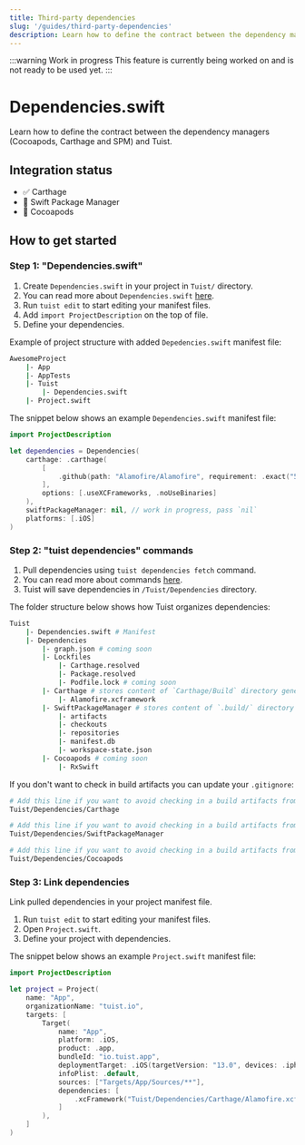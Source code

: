 ```yaml
---
title: Third-party dependencies
slug: '/guides/third-party-dependencies'
description: Learn how to define the contract between the dependency managers and Tuist.
---
```


:::warning Work in progress
This feature is currently being worked on and is not ready to be used yet.
:::

# Dependencies.swift

Learn how to define the contract between the dependency managers (Cocoapods, Carthage and SPM) and Tuist.

## Integration status

- ✅ Carthage
- 🚧 Swift Package Manager
- 🔴 Cocoapods

## How to get started

### Step 1: "Dependencies.swift"

1. Create `Dependencies.swift` in your project in `Tuist/` directory.
2. You can read more about `Dependencies.swift` [here](/manifests/dependencies/).
3. Run `tuist edit` to start editing your manifest files.
4. Add `import ProjectDescription` on the top of file.
5. Define your dependencies.

Example of project structure with added `Depedencies.swift` manifest file:

```bash
AwesomeProject
	|- App
	|- AppTests
	|- Tuist
		|- Dependencies.swift
	|- Project.swift
```

The snippet below shows an example `Dependencies.swift` manifest file:

```swift
import ProjectDescription

let dependencies = Dependencies(
    carthage: .carthage(
        [
            .github(path: "Alamofire/Alamofire", requirement: .exact("5.0.4"))
        ],
        options: [.useXCFrameworks, .noUseBinaries]
    ),
    swiftPackageManager: nil, // work in progress, pass `nil`
    platforms: [.iOS]
)
```

### Step 2: "tuist dependencies" commands

1. Pull dependencies using `tuist dependencies fetch` command.
2. You can read more about commands [here](/commands/dependencies/).
3. Tuist will save dependencies in `/Tuist/Dependencies` directory.

The folder structure below shows how Tuist organizes dependencies:

```bash
Tuist
    |- Dependencies.swift # Manifest
    |- Dependencies
        |- graph.json # coming soon
        |- Lockfiles
            |- Carthage.resolved
            |- Package.resolved
            |- Podfile.lock # coming soon
        |- Carthage # stores content of `Carthage/Build` directory generated by `Carthage`
            |- Alamofire.xcframework
        |- SwiftPackageManager # stores content of `.build/` directory generated by `Swift Package Manager`
            |- artifacts
            |- checkouts
            |- repositories
            |- manifest.db
            |- workspace-state.json
        |- Cocoapods # coming soon
            |- RxSwift
```

If you don't want to check in build artifacts you can update your `.gitignore`:

```bash
# Add this line if you want to avoid checking in a build artifacts from Carthage dependencies.
Tuist/Dependencies/Carthage

# Add this line if you want to avoid checking in a build artifacts from Swift Package Manager dependencies.
Tuist/Dependencies/SwiftPackageManager

# Add this line if you want to avoid checking in a build artifacts from CocoaPods dependencies.
Tuist/Dependencies/Cocoapods
```

### Step 3: Link dependencies

Link pulled dependencies in your project manifest file.

1. Run `tuist edit` to start editing your manifest files.
2. Open `Project.swift`.
3. Define your project with dependencies.

The snippet below shows an example `Project.swift` manifest file:

```swift
import ProjectDescription

let project = Project(
    name: "App",
    organizationName: "tuist.io",
    targets: [
        Target(
            name: "App",
            platform: .iOS,
            product: .app,
            bundleId: "io.tuist.app",
            deploymentTarget: .iOS(targetVersion: "13.0", devices: .iphone),
            infoPlist: .default,
            sources: ["Targets/App/Sources/**"],
            dependencies: [
                .xcFramework("Tuist/Dependencies/Carthage/Alamofire.xcframework"),
            ]
        ),
    ]
)
```
